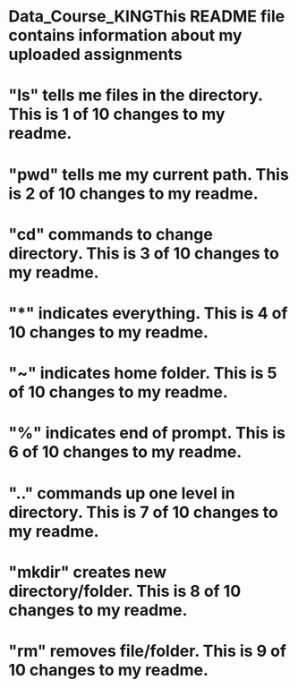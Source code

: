 # Data_Course_KINGThis README file contains information about my uploaded assignments
# "ls" tells me files in the directory. This is 1 of 10 changes to my readme.
# "pwd" tells me my current path. This is 2 of 10 changes to my readme.
# "cd" commands to change directory. This is 3 of 10 changes to my readme.
# "*" indicates everything. This is 4 of 10 changes to my readme.
# "~" indicates home folder. This is 5 of 10 changes to my readme.
# "%" indicates end of prompt. This is 6 of 10 changes to my readme.
# ".." commands up one level in directory. This is 7 of 10 changes to my readme.
# "mkdir" creates new directory/folder. This is 8 of 10 changes to my readme.
# "rm" removes file/folder. This is 9 of 10 changes to my readme.

